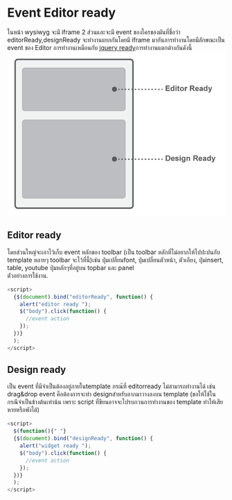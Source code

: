 # Event Editor ready

ในหน้า wysiwyg จะมี iframe 2 ส่วนและจะมี event ของใครของมันที่ชื่อว่า editorReady,designReady จะทำงานแยกกันโดยมี iframe มากันการทำงานโดยมีลักษณะเป็น event ของ Editor การทำงานเหมือนกับ [jquery ready](https://api.jquery.com/ready/)การทำงานแตกต่างกันดังนี้
![editorready](images/editorready.jpg)

## Editor ready

โดยส่วนใหญ่จะเอาไว้เก็บ event หลักของ toolbar (เป็น toolbar หลักที่ไม่อยากให้ไปปะปนกับ template หลายๆ toolbar จะไว้ที่นี้)เช่น ปุ่มเปลี่ยนfont, ปุ่มเปลี่ยนตัวหน้า, ตัวเอียง, ปุ่มinsert, table, youtube ปุ่มหลักๆที่อยู่บน topbar และ panel
<br>
ตัวอย่างการใช้งาน.

```js
<script>
  {$(document).bind("editorReady", function() {
    alert("editor ready ");
    $("body").click(function() {
      //event action
    });
  })}
  );
</script>
```

## Design ready

เป็น event ที่มีจำเป็นต้องอยู่ภายในtemplate กรณ๊ที่ editorready ไม่สามารถทำงานได้ เช่น drag&drop event คือต้องการจะทำ designสำหรับลากมาวางลงบน template (ขอให้ใช้ในกรณีจำเป็นข้างต้นเท่าน้น เพราะ script ที่ขียนอาจจะไปรบกวนการทำงานของ template ทำให้เสียหายหรือพังได้)

```js
<script>
  $(function(){" "}
  {$(document).bind("designReady", function() {
    alert("widget ready ");
    $("body").click(function() {
      //event action
    });
  })}
  );
</script>
```
